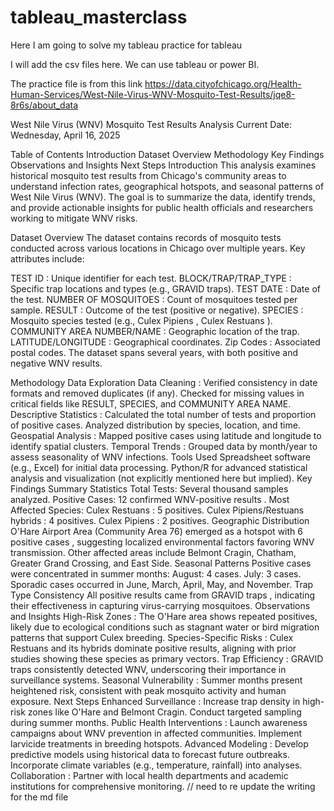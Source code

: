# tableau_masterclass

Here I am going to solve my tableau practice for tableau

I will add the csv files here.
We can use tableau or power BI.


The practice file is from this link https://data.cityofchicago.org/Health-Human-Services/West-Nile-Virus-WNV-Mosquito-Test-Results/jqe8-8r6s/about_data

West Nile Virus (WNV) Mosquito Test Results Analysis
Current Date: Wednesday, April 16, 2025

Table of Contents
Introduction
Dataset Overview
Methodology
Key Findings
Observations and Insights
Next Steps
Introduction
This analysis examines historical mosquito test results from Chicago's community areas to understand infection rates, geographical hotspots, and seasonal patterns of West Nile Virus (WNV). The goal is to summarize the data, identify trends, and provide actionable insights for public health officials and researchers working to mitigate WNV risks.

Dataset Overview
The dataset contains records of mosquito tests conducted across various locations in Chicago over multiple years. Key attributes include:

TEST ID : Unique identifier for each test.
BLOCK/TRAP/TRAP_TYPE : Specific trap locations and types (e.g., GRAVID traps).
TEST DATE : Date of the test.
NUMBER OF MOSQUITOES : Count of mosquitoes tested per sample.
RESULT : Outcome of the test (positive or negative).
SPECIES : Mosquito species tested (e.g., Culex Pipiens , Culex Restuans ).
COMMUNITY AREA NUMBER/NAME : Geographic location of the trap.
LATITUDE/LONGITUDE : Geographical coordinates.
Zip Codes : Associated postal codes.
The dataset spans several years, with both positive and negative WNV results.

Methodology
Data Exploration
Data Cleaning :
Verified consistency in date formats and removed duplicates (if any).
Checked for missing values in critical fields like RESULT, SPECIES, and COMMUNITY AREA NAME.
Descriptive Statistics :
Calculated the total number of tests and proportion of positive cases.
Analyzed distribution by species, location, and time.
Geospatial Analysis :
Mapped positive cases using latitude and longitude to identify spatial clusters.
Temporal Trends :
Grouped data by month/year to assess seasonality of WNV infections.
Tools Used
Spreadsheet software (e.g., Excel) for initial data processing.
Python/R for advanced statistical analysis and visualization (not explicitly mentioned here but implied).
Key Findings
Summary Statistics
Total Tests: Several thousand samples analyzed.
Positive Cases: 12 confirmed WNV-positive results .
Most Affected Species:
Culex Restuans : 5 positives.
Culex Pipiens/Restuans hybrids : 4 positives.
Culex Pipiens : 2 positives.
Geographic Distribution
O'Hare Airport Area (Community Area 76) emerged as a hotspot with 6 positive cases , suggesting localized environmental factors favoring WNV transmission.
Other affected areas include Belmont Cragin, Chatham, Greater Grand Crossing, and East Side.
Seasonal Patterns
Positive cases were concentrated in summer months:
August: 4 cases.
July: 3 cases.
Sporadic cases occurred in June, March, April, May, and November.
Trap Type Consistency
All positive results came from GRAVID traps , indicating their effectiveness in capturing virus-carrying mosquitoes.
Observations and Insights
High-Risk Zones :
The O'Hare area shows repeated positives, likely due to ecological conditions such as stagnant water or bird migration patterns that support Culex breeding.
Species-Specific Risks :
Culex Restuans and its hybrids dominate positive results, aligning with prior studies showing these species as primary vectors.
Trap Efficiency :
GRAVID traps consistently detected WNV, underscoring their importance in surveillance systems.
Seasonal Vulnerability :
Summer months present heightened risk, consistent with peak mosquito activity and human exposure.
Next Steps
Enhanced Surveillance :
Increase trap density in high-risk zones like O'Hare and Belmont Cragin.
Conduct targeted sampling during summer months.
Public Health Interventions :
Launch awareness campaigns about WNV prevention in affected communities.
Implement larvicide treatments in breeding hotspots.
Advanced Modeling :
Develop predictive models using historical data to forecast future outbreaks.
Incorporate climate variables (e.g., temperature, rainfall) into analyses.
Collaboration :
Partner with local health departments and academic institutions for comprehensive monitoring.
// need to re update the writing for the md file
